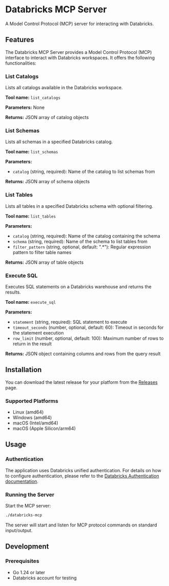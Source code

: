 # Databricks MCP Server

A Model Control Protocol (MCP) server for interacting with Databricks.

## Features

The Databricks MCP Server provides a Model Control Protocol (MCP) interface to interact with Databricks workspaces. It offers the following functionalities:

### List Catalogs

Lists all catalogs available in the Databricks workspace.

**Tool name:** `list_catalogs`

**Parameters:** None

**Returns:** JSON array of catalog objects

### List Schemas

Lists all schemas in a specified Databricks catalog.

**Tool name:** `list_schemas`

**Parameters:**
- `catalog` (string, required): Name of the catalog to list schemas from

**Returns:** JSON array of schema objects

### List Tables

Lists all tables in a specified Databricks schema with optional filtering.

**Tool name:** `list_tables`

**Parameters:**
- `catalog` (string, required): Name of the catalog containing the schema
- `schema` (string, required): Name of the schema to list tables from
- `filter_pattern` (string, optional, default: ".*"): Regular expression pattern to filter table names

**Returns:** JSON array of table objects

### Execute SQL

Executes SQL statements on a Databricks warehouse and returns the results.

**Tool name:** `execute_sql`

**Parameters:**
- `statement` (string, required): SQL statement to execute
- `timeout_seconds` (number, optional, default: 60): Timeout in seconds for the statement execution
- `row_limit` (number, optional, default: 100): Maximum number of rows to return in the result

**Returns:** JSON object containing columns and rows from the query result

## Installation

You can download the latest release for your platform from the [Releases](https://github.com/yourusername/databricks-mcp/releases) page.

### Supported Platforms

- Linux (amd64)
- Windows (amd64)
- macOS (Intel/amd64)
- macOS (Apple Silicon/arm64)

## Usage

### Authentication

The application uses Databricks unified authentication. For details on how to configure authentication, please refer to the [Databricks Authentication documentation](https://docs.databricks.com/en/dev-tools/auth.html).

### Running the Server

Start the MCP server:

```bash
./databricks-mcp
```

The server will start and listen for MCP protocol commands on standard input/output.

## Development

### Prerequisites

- Go 1.24 or later
- Databricks account for testing
